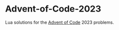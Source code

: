 # Advent-of-Code-2023
Lua solutions for the [Advent of Code](https://adventofcode.com) 2023 problems.
